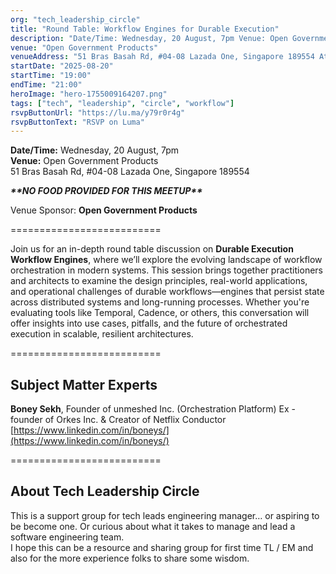```yaml
---
org: "tech_leadership_circle"
title: "Round Table: Workflow Engines for Durable Execution"
description: "Date/Time: Wednesday, 20 August, 7pm Venue: Open Government Products 51 Bras Basah Rd, #04-08 Lazada One, Singapore 189554 **NO FOOD PROVIDED FOR THIS…"
venue: "Open Government Products"
venueAddress: "51 Bras Basah Rd, #04-08 Lazada One, Singapore 189554 Attendees will receive an email with link to a QR code for access to the building."
startDate: "2025-08-20"
startTime: "19:00"
endTime: "21:00"
heroImage: "hero-1755009164207.png"
tags: ["tech", "leadership", "circle", "workflow"]
rsvpButtonUrl: "https://lu.ma/y79r0r4g"
rsvpButtonText: "RSVP on Luma"
---
```


​**Date/Time:** Wednesday, 20 August, 7pm  
**Venue:** Open Government Products  
51 Bras Basah Rd, #04-08 Lazada One, Singapore 189554

​​**_\*\*NO FOOD PROVIDED FOR THIS MEETUP\*\*_**

​​Venue Sponsor: **Open Government Products**  
  
\==========================

​Join us for an in-depth round table discussion on **Durable Execution Workflow Engines**, where we’ll explore the evolving landscape of workflow orchestration in modern systems. This session brings together practitioners and architects to examine the design principles, real-world applications, and operational challenges of durable workflows—engines that persist state across distributed systems and long-running processes. Whether you're evaluating tools like Temporal, Cadence, or others, this conversation will offer insights into use cases, pitfalls, and the future of orchestrated execution in scalable, resilient architectures.

​\==========================

## ​Subject Matter Experts

​**Boney Sekh**, Founder of unmeshed Inc. (Orchestration Platform) Ex - founder of Orkes Inc. & Creator of Netflix Conductor  
[https://www.linkedin.com/in/boneys/](https://www.linkedin.com/in/boneys/)

​\==========================

## ​About Tech Leadership Circle

​This is a support group for tech leads engineering manager… or aspiring to be become one. Or curious about what it takes to manage and lead a software engineering team.  
I hope this can be a resource and sharing group for first time TL / EM and also for the more experience folks to share some wisdom.